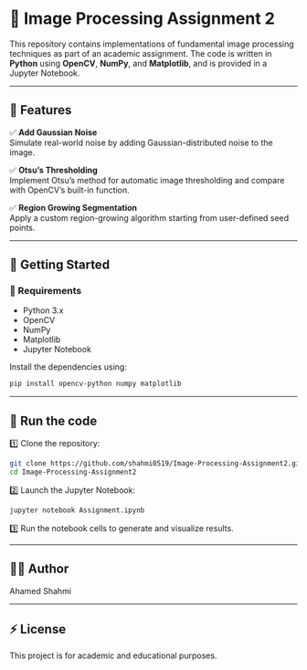 # 🧠 Image Processing Assignment 2

This repository contains implementations of fundamental image processing techniques as part of an academic assignment. The code is written in **Python** using **OpenCV**, **NumPy**, and **Matplotlib**, and is provided in a Jupyter Notebook.

---

## 📌 Features

✅ **Add Gaussian Noise**  
Simulate real-world noise by adding Gaussian-distributed noise to the image.

✅ **Otsu’s Thresholding**  
Implement Otsu’s method for automatic image thresholding and compare with OpenCV’s built-in function.

✅ **Region Growing Segmentation**  
Apply a custom region-growing algorithm starting from user-defined seed points.

---

## 🚀 Getting Started

### 🔑 Requirements

- Python 3.x  
- OpenCV  
- NumPy  
- Matplotlib  
- Jupyter Notebook  

Install the dependencies using:

```bash
pip install opencv-python numpy matplotlib
```

---

## 📌 Run the code

1️⃣ Clone the repository:
```bash
git clone https://github.com/shahmi0519/Image-Processing-Assignment2.git
cd Image-Processing-Assignment2
```

2️⃣ Launch the Jupyter Notebook:
```bash
jupyter notebook Assignment.ipynb
```

3️⃣ Run the notebook cells to generate and visualize results.

---

## 🧑‍💻 Author
Ahamed Shahmi

---

## ⚡ License
This project is for academic and educational purposes.
